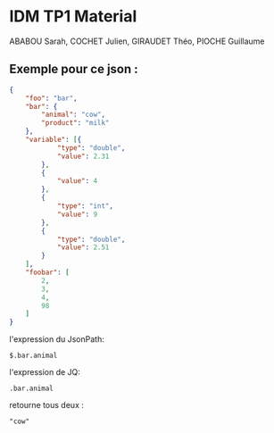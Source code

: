 # IDM TP1 Material
ABABOU Sarah, COCHET Julien, GIRAUDET Théo, PIOCHE Guillaume
## Exemple pour ce json :
```json
{
    "foo": "bar",
    "bar": {
        "animal": "cow",
        "product": "milk"
    },
    "variable": [{
            "type": "double",
            "value": 2.31
        },
        {
            "value": 4
        },
        {
            "type": "int",
            "value": 9
        },
        {
            "type": "double",
            "value": 2.51
        }
    ],
    "foobar": [
        2,
        3,
        4,
        98
    ]
}
```
l'expression du JsonPath:
```
$.bar.animal
```

l'expression de JQ:
```
.bar.animal
```
retourne tous deux :
```
"cow"
```
